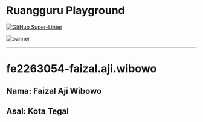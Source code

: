 # Ruangguru Playground

[![GitHub Super-Linter](https://github.com/ruang-guru/playground/workflows/Lint%20Code%20Base/badge.svg)](https://github.com/marketplace/actions/super-linter)

![banner](banner.png)

---

# fe2263054-faizal.aji.wibowo

## Nama: Faizal Aji Wibowo

## Asal: Kota Tegal
